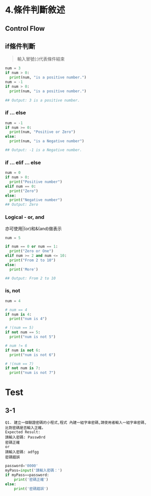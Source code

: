 # 4.條件判斷敘述
## Control Flow
## if條件判斷
> 輸入冒號(:)代表條件結束
```py
num = 3
if num > 0:
  print(num, "is a positive number.")
num = -1
if num > 0:
  print(num, "is a positive number.")
  
## Output: 3 is a positive number.
```
### if ... else
```py
num = -1
if num >= 0:
  print(num, "Positive or Zero")
else:
  print(num, "is a Negative number")

## Output: -1 is a Negative number.
```

### if ... elif ... else
```py
num = 0
if num > 0:
  print("Positive number")
elif num == 0:
  print("Zero")
else:
  print("Negative number")
## Output: Zero
```

### Logical - or, and
亦可使用|(or)和&(and)做表示
```py
num = 5

if num == 0 or num == 1:
  print("Zero or One")
elif num >= 2 and num <= 10:
  print("From 2 to 10")
else:
  print('More')

## Output: From 2 to 10
```

### is, not
```py
num = 4

# num == 4
if num is 4:
  print("num is 4")

# !(num == 5)
if not num == 5:
  print("num is not 5")

# num != 6
if num is not 6:
  print("num is not 6")

# !(num == 7)
if not num is 7:
  print("num is not 7")
```




# Test
## 3-1
```
Q1. 建立一個驗證密碼的小程式,程式 內建一組字串密碼,請使用者輸入一組字串密碼,
比對密碼是否輸入正確。
Expected Result:
請輸入密碼: Passw0rd
密碼正確
or
請輸入密碼: adfgg
密碼錯誤
```
```py
password='0000'
myPass=input('請輸入密碼：')
if myPass==password:
    print('密碼正確')
else:
    print('密碼錯誤')
```

